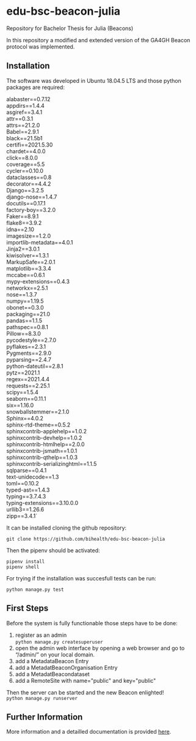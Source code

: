 # edu-bsc-beacon-julia
Repository for Bachelor Thesis for Julia (Beacons)

In this repository a modified and extended version of the GA4GH Beacon protocol was implemented.

## Installation
The software was developed in Ubuntu 18.04.5 LTS and those python packages are required:

alabaster==0.7.12 <br>
appdirs==1.4.4 <br>
asgiref==3.4.1 <br>
attr==0.3.1 <br>
attrs==21.2.0 <br>
Babel==2.9.1 <br>
black==21.5b1 <br>
certifi==2021.5.30 <br>
chardet==4.0.0 <br>
click==8.0.0 <br>
coverage==5.5 <br>
cycler==0.10.0 <br>
dataclasses==0.8 <br>
decorator==4.4.2 <br>
Django==3.2.5 <br>
django-nose==1.4.7 <br>
docutils==0.17.1 <br>
factory-boy==3.2.0 <br>
Faker==8.9.1 <br>
flake8==3.9.2 <br>
idna==2.10 <br>
imagesize==1.2.0 <br>
importlib-metadata==4.0.1 <br>
Jinja2==3.0.1 <br>
kiwisolver==1.3.1 <br>
MarkupSafe==2.0.1 <br>
matplotlib==3.3.4 <br>
mccabe==0.6.1 <br>
mypy-extensions==0.4.3 <br>
networkx==2.5.1 <br>
nose==1.3.7 <br>
numpy==1.19.5 <br>
obonet==0.3.0 <br>
packaging==21.0 <br>
pandas==1.1.5 <br>
pathspec==0.8.1 <br>
Pillow==8.3.0 <br>
pycodestyle==2.7.0 <br>
pyflakes==2.3.1 <br>
Pygments==2.9.0 <br>
pyparsing==2.4.7 <br>
python-dateutil==2.8.1 <br>
pytz==2021.1 <br>
regex==2021.4.4 <br>
requests==2.25.1 <br>
scipy==1.5.4 <br>
seaborn==0.11.1 <br>
six==1.16.0 <br>
snowballstemmer==2.1.0 <br>
Sphinx==4.0.2 <br>
sphinx-rtd-theme==0.5.2 <br>
sphinxcontrib-applehelp==1.0.2 <br>
sphinxcontrib-devhelp==1.0.2 <br>
sphinxcontrib-htmlhelp==2.0.0<br>
sphinxcontrib-jsmath==1.0.1<br>
sphinxcontrib-qthelp==1.0.3<br>
sphinxcontrib-serializinghtml==1.1.5<br>
sqlparse==0.4.1<br>
text-unidecode==1.3<br>
toml==0.10.2<br>
typed-ast==1.4.3<br>
typing==3.7.4.3<br>
typing-extensions==3.10.0.0<br>
urllib3==1.26.6<br>
zipp==3.4.1`<br>

It can be installed cloning the github repository:

`git clone https://github.com/bihealth/edu-bsc-beacon-julia`

Then the pipenv should be activated:

`pipenv install` <br>
`pipenv shell`

For trying if the installation was succesfull tests can be run:

`python manage.py test`

## First Steps
Before the system is fully functionable those steps have to be done:
1. register as an admin<br>
`python manage.py createsuperuser`
2. open the admin web interface by opening a web browser and go to “/admin/” on your local domain. 
3. add a MetadataBeacon Entry
4. add a MetadatBeaconOrganisation Entry
5. add a MetadatBeacondataset
6. add a RemoteSite with name="public" and key="public"

Then the server can be started and the new Beacon enlighted!<br>
`python manage.py runserver`

## Further Information
More information and a detailled documentation is provided [here](https://github.com/bihealth/edu-bsc-beacon-julia/blob/main/docs/build/html/index.html).

